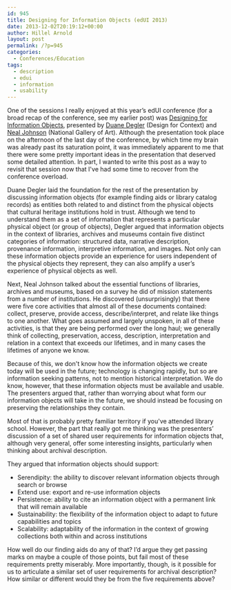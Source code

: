 ```yaml
---
id: 945
title: Designing for Information Objects (edUI 2013)
date: 2013-12-02T20:19:12+00:00
author: Hillel Arnold
layout: post
permalink: /?p=945
categories:
  - Conferences/Education
tags:
  - description
  - edui
  - information
  - usability
---
```

One of the sessions I really enjoyed at this year’s edUI conference (for a broad recap of the conference, see my earlier post) was [Designing for Information Objects](http://eduiconf.org/sessions/designing-for-information-objects/), presented by [Duane Degler](http://eduiconf.org/speakers/duane-degler/) (Design for Context) and [Neal Johnson](http://eduiconf.org/speakers/neal-johnson/) (National Gallery of Art). Although the presentation took place on the afternoon of the last day of the conference, by which time my brain was already past its saturation point, it was immediately apparent to me that there were some pretty important ideas in the presentation that deserved some detailed attention. In part, I wanted to write this post as a way to revisit that session now that I've had some time to recover from the conference overload.<!--more-->

Duane Degler laid the foundation for the rest of the presentation by discussing information objects (for example finding aids or library catalog records) as entities both related to and distinct from the physical objects that cultural heritage institutions hold in trust. Although we tend to understand them as a set of information that represents a particular physical object (or group of objects), Degler argued that information objects in the context of libraries, archives and museums contain five distinct categories of information: structured data, narrative description, provenance information, interpretive information, and images. Not only can these information objects provide an experience for users independent of the physical objects they represent, they can also amplify a user’s experience of physical objects as well.

Next, Neal Johnson talked about the essential functions of libraries, archives and museums, based on a survey he did of mission statements from a number of institutions. He discovered (unsurprisingly) that there were five core activities that almost all of these documents contained: collect, preserve, provide access, describe/interpret, and relate like things to one another. What goes assumed and largely unspoken, in all of these activities, is that they are being performed over the long haul; we generally think of collecting, preservation, access, description, interpretation and relation in a context that exceeds our lifetimes, and in many cases the lifetimes of anyone we know.

Because of this, we don't know how the information objects we create today will be used in the future; technology is changing rapidly, but so are information seeking patterns, not to mention historical interpretation. We do know, however, that these information objects must be available and usable. The presenters argued that, rather than worrying about what form our information objects will take in the future, we should instead be focusing on preserving the relationships they contain.

Most of that is probably pretty familiar territory if you've attended library school. However, the part that really got me thinking was the presenters’ discussion of a set of shared user requirements for information objects that, although very general, offer some interesting insights, particularly when thinking about archival description.

They argued that information objects should support:

* Serendipity: the ability to discover relevant information objects through search or browse
* Extend use: export and re-use information objects
* Persistence: ability to cite an information object with a permanent link that will remain available
* Sustainability: the flexibility of the information object to adapt to future capabilities and topics
* Scalability: adaptability of the information in the context of growing collections both within and across institutions

How well do our finding aids do any of that? I’d argue they get passing marks on maybe a couple of those points, but fail most of these requirements pretty miserably. More importantly, though, is it possible for us to articulate a similar set of user requirements for archival description? How similar or different would they be from the five requirements above?
